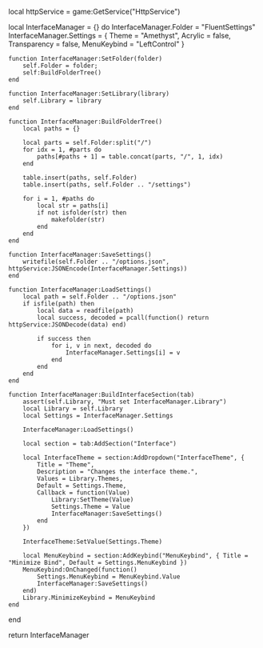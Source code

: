 local httpService = game:GetService("HttpService")

local InterfaceManager = {} do
	InterfaceManager.Folder = "FluentSettings"
    InterfaceManager.Settings = {
        Theme = "Amethyst",
        Acrylic = false,
        Transparency = false,
        MenuKeybind = "LeftControl"
    }

    function InterfaceManager:SetFolder(folder)
		self.Folder = folder;
		self:BuildFolderTree()
	end

    function InterfaceManager:SetLibrary(library)
		self.Library = library
	end

    function InterfaceManager:BuildFolderTree()
		local paths = {}

		local parts = self.Folder:split("/")
		for idx = 1, #parts do
			paths[#paths + 1] = table.concat(parts, "/", 1, idx)
		end

		table.insert(paths, self.Folder)
		table.insert(paths, self.Folder .. "/settings")

		for i = 1, #paths do
			local str = paths[i]
			if not isfolder(str) then
				makefolder(str)
			end
		end
	end

    function InterfaceManager:SaveSettings()
        writefile(self.Folder .. "/options.json", httpService:JSONEncode(InterfaceManager.Settings))
    end

    function InterfaceManager:LoadSettings()
        local path = self.Folder .. "/options.json"
        if isfile(path) then
            local data = readfile(path)
            local success, decoded = pcall(function() return httpService:JSONDecode(data) end)

            if success then
                for i, v in next, decoded do
                    InterfaceManager.Settings[i] = v
                end
            end
        end
    end

    function InterfaceManager:BuildInterfaceSection(tab)
        assert(self.Library, "Must set InterfaceManager.Library")
		local Library = self.Library
        local Settings = InterfaceManager.Settings

        InterfaceManager:LoadSettings()

		local section = tab:AddSection("Interface")

		local InterfaceTheme = section:AddDropdown("InterfaceTheme", {
			Title = "Theme",
			Description = "Changes the interface theme.",
			Values = Library.Themes,
			Default = Settings.Theme,
			Callback = function(Value)
				Library:SetTheme(Value)
                Settings.Theme = Value
                InterfaceManager:SaveSettings()
			end
		})

        InterfaceTheme:SetValue(Settings.Theme)

		local MenuKeybind = section:AddKeybind("MenuKeybind", { Title = "Minimize Bind", Default = Settings.MenuKeybind })
		MenuKeybind:OnChanged(function()
			Settings.MenuKeybind = MenuKeybind.Value
            InterfaceManager:SaveSettings()
		end)
		Library.MinimizeKeybind = MenuKeybind
    end
end

return InterfaceManager
